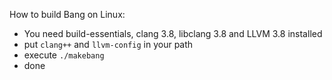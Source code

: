 
How to build Bang on Linux:

* You need build-essentials, clang 3.8, libclang 3.8 and LLVM 3.8 installed
* put `clang++` and `llvm-config` in your path
* execute `./makebang`
* done
